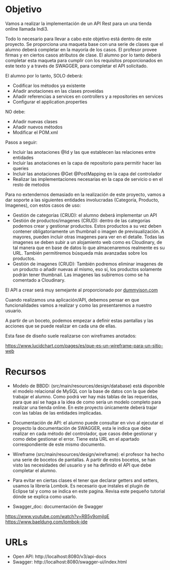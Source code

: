 # Objetivo

Vamos a realizar la implementación de un API Rest para un una tienda online llamada Indi3.

Todo lo necesario para llevar a cabo este objetivo está dentro de este proyecto.
Se proporciona una maqueta base con una serie de clases que el alumno
deberá completar en la mayoría de los casos. El profesor provee firmas y en ciertos casos atributos de clase. El alumno por lo tanto deberá completar
esta maqueta para cumplir con los requisitos proporcionados en este texto y a través de SWAGGER, para completar el API solicitado. 

El alumno por lo tanto, SOLO deberá:


* Codificar los métodos ya existente
* Añadir anotaciones en las clases proveidas
* Añadir referencias a services en controllers y a repositories en services
* Configurar el application.properties

NO debe:

* Añadir nuevas clases
* Añadir nuevos métodos
* Modificar el POM.xml

Pasos a seguir:

* Incluir las anotaciones @Id y las que establecen las relaciones entre entidades
* Incluir las anotaciones en la capa de repositorio para permitir hacer las queries
* Incluir las anotaciones @Get @PostMapping en la capa del controlador
* Realizar las implementaciones necesarias en la capa de servicio o en el resto de metodos

Para no extendernos demasiado en la realización de este proyecto, vamos a 
dar soporte a las siguientes entidades involucradas (Categoría, Producto, Imagenes), con estos casos de uso:

* Gestión de categorías (CRUD): el alumno deberá implementar un API
* Gestión de productos/imagenes (CRUD): dentro de las categorías podemos crear y gestionar productos. Estos productos a su vez deben contener obligatoriamente
un thumbnail o imagen de previsualización. A mayores, pueden incluir otras imagenes para ver en el detalle. Todas las imagenes se deben subir a un alojamiento
web como es Cloudinary, de tal manera que en base de datos lo que almacenaremos realmente es su URL. También permitiremos búsqueda más avanzadas sobre los productos.
* Gestión de imagenes (CRUD): También podremos eliminar imagenes de un producto o añadir nuevas al mismo, eso sí, los productos solamente podrán tener thumbnail. Las imagenes las subiremos como se ha comentado a Cloudinary.

El API a crear será muy semejante al proporcionado por [dummyjson.com](https://dummyjson.com/docs/products)

Cuando realizamos una aplicación/API, debemos pensar en que funcionalidades vamos a realizar y como las presentaremos a nuestro usuario.

A partir de un boceto, podemos empezar a definir estas pantallas y las acciones
que se puede realizar en cada una de ellas.

Esta fase de diseño suele realizarse con wireframes anotados:

https://www.lucidchart.com/pages/es/que-es-un-wireframe-para-un-sitio-web



# Recursos

* Modelo de BBDD: (src/main/resources/design/database) está disponible el modelo relacional de MySQL con la base de datos con la que debe trabajar el alumno.
Como podrá ver hay más tablas de las requeridas, para que así se haga a la idea de como sería un modelo completo para realizar una tienda online. En este proyecto únicamente deberá trajar con las tablas de las entidades implicadas.

* Documentación de API: el alumno puede consultar en vivo al ejecutar el proyecto la documentación de SWAGGER, esta le indica que debe realizar en cada método del controlador, que casos debe gestionar y como debe gestionar el error.
Tiene esta URL en el apartado correspondiente de este mismo documento.

* Wireframe (src/main/resources/design/wireframe): el profesor ha hecho una serie de bocetos de pantallas. A partir de estos bocetos, se han visto las necesidades del usuario y se ha definido el API que debe completar el alumno.

* Para evitar en ciertas clases el tener que declarar getters and setters, usamos la librería Lombok.  Es necesario que instales el plugin de Eclipse tal y como se indica en este pagina. Revisa este pequeño tutorial dónde se explica como usarlo.

* Swagger_doc: documentación de Swagger 

https://www.youtube.com/watch?v=RB5y9omjlqE
https://www.baeldung.com/lombok-ide

# URLs

* Open API: http://localhost:8080/v3/api-docs 
* Swagger: http://localhost:8080/swagger-ui/index.html

